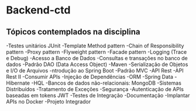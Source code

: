 # Backend-ctd

## Tópicos contemplados na disciplina
-Testes unitários JUnit
-Template Method pattern
-Chain of Responsibility pattern
-Proxy pattern
-Flyweight pattern
-Facade pattern
-Logging (Trace e Debug)
-Acesso a Banco de Dados
-Consultas e transações no banco de dados
-Padrão DAO (Data Access Object)
-Maven
-Serialização de Objetos e I/O de Arquivos
-ntrodução ao Spring Boot
-Padrão MVC
-API Rest
-API Rest II
-Consumir APIs
-Injeção de Dependências
-ORM
-Spring Data - Hibernate
-HQL
-Bancos de dados não-relacionais: MongoDB
-Sistemas Distribuídos
-Tratamento de Exceções
-Segurança
-Autenticação de APIs baseadas em tokens JWT
-Testes de Integração
-Documentação
-Implantar APIs no Docker
-Projeto Integrador